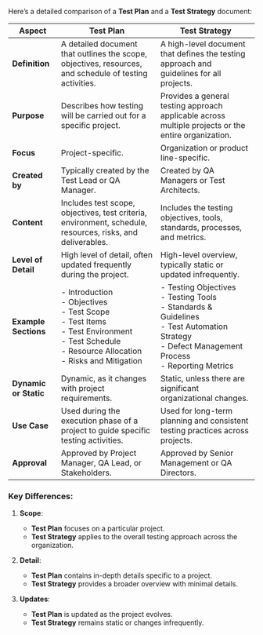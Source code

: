 Here’s a detailed comparison of a **Test Plan** and a **Test Strategy** document:

| **Aspect**             | **Test Plan**                               | **Test Strategy**                             |
|------------------------|---------------------------------------------|-----------------------------------------------|
| **Definition**          | A detailed document that outlines the scope, objectives, resources, and schedule of testing activities. | A high-level document that defines the testing approach and guidelines for all projects. |
| **Purpose**             | Describes how testing will be carried out for a specific project. | Provides a general testing approach applicable across multiple projects or the entire organization. |
| **Focus**               | Project-specific.                          | Organization or product line-specific.        |
| **Created by**          | Typically created by the Test Lead or QA Manager. | Created by QA Managers or Test Architects.    |
| **Content**             | Includes test scope, objectives, test criteria, environment, schedule, resources, risks, and deliverables. | Includes the testing objectives, tools, standards, processes, and metrics. |
| **Level of Detail**     | High level of detail, often updated frequently during the project. | High-level overview, typically static or updated infrequently. |
| **Example Sections**    | - Introduction<br> - Objectives<br> - Test Scope<br> - Test Items<br> - Test Environment<br> - Test Schedule<br> - Resource Allocation<br> - Risks and Mitigation | - Testing Objectives<br> - Testing Tools<br> - Standards & Guidelines<br> - Test Automation Strategy<br> - Defect Management Process<br> - Reporting Metrics |
| **Dynamic or Static**   | Dynamic, as it changes with project requirements. | Static, unless there are significant organizational changes. |
| **Use Case**            | Used during the execution phase of a project to guide specific testing activities. | Used for long-term planning and consistent testing practices across projects. |
| **Approval**            | Approved by Project Manager, QA Lead, or Stakeholders. | Approved by Senior Management or QA Directors. |

### Key Differences:
1. **Scope**:
    - **Test Plan** focuses on a particular project.
    - **Test Strategy** applies to the overall testing approach across the organization.

2. **Detail**:
    - **Test Plan** contains in-depth details specific to a project.
    - **Test Strategy** provides a broader overview with minimal details.

3. **Updates**:
    - **Test Plan** is updated as the project evolves.
    - **Test Strategy** remains static or changes infrequently.